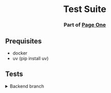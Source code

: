 <h1 align="center">Test Suite</h1>
<h3 align="center">Part of <a href="https://github.com/iragca/page-one">Page One</a></h3>

## Prequisites

- docker
- uv (pip install uv)

## Tests

</details><details>
<summary>Backend branch</summary><br>

Start the environment
```
docker compose -f docker_backend/docker-compose.yml up --build -d
```

Run an integration test.
```
uv run pytest docker_backend/test_backend.py
```

Once finished, compose down
```
docker compose -f docker_backend/docker-compose.yml down
```

### One run script
If you only need to test once, use this script.
```
./scripts/test_backend.sh
```